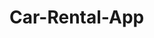 # Car-Rental-App

<!-- Araç Kiralama Mobil Uygulaması
PROJENİN AMACI
Bu araç kiralama mobil uygulaması, kullanıcıların kolay ve hızlı
bir şekilde günlük araç kiralama işlemlerini
gerçekleştirebilmesini sağlamak amacıyla tasarlanmıştır.
Kullanıcılar, uygulama üzerinden farklı araç türlerini (SUV,
Sedan, MPV, Hatchback) inceleyebilir, detaylı araç bilgilerine
ulaşabilir ve uygun tarihleri seçerek araç kiralayabilir. Uygulama,
modern bir kullanıcı deneyimi sunarak, araç kiralama süreçlerini
dijital ortamda pratik ve erişilebilir hale getirmeyi
hedeflemektedir  -->
